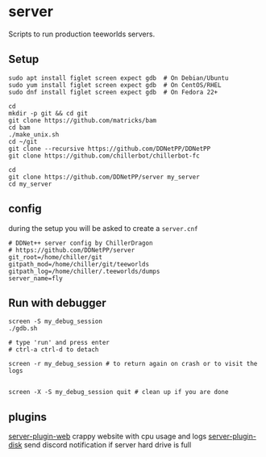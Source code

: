 # server
Scripts to run production teeworlds servers.

## Setup

```
sudo apt install figlet screen expect gdb  # On Debian/Ubuntu
sudo yum install figlet screen expect gdb  # On CentOS/RHEL
sudo dnf install figlet screen expect gdb  # On Fedora 22+

cd
mkdir -p git && cd git
git clone https://github.com/matricks/bam
cd bam
./make_unix.sh
cd ~/git
git clone --recursive https://github.com/DDNetPP/DDNetPP
git clone https://github.com/chillerbot/chillerbot-fc

cd
git clone https://github.com/DDNetPP/server my_server
cd my_server
```

## config

during the setup you will be asked to create a ``server.cnf``

```
# DDNet++ server config by ChillerDragon
# https://github.com/DDNetPP/server
git_root=/home/chiller/git
gitpath_mod=/home/chiller/git/teeworlds
gitpath_log=/home/chiller/.teeworlds/dumps
server_name=fly
```

## Run with debugger

```
screen -S my_debug_session
./gdb.sh

# type 'run' and press enter
# ctrl-a ctrl-d to detach

screen -r my_debug_session # to return again on crash or to visit the logs


screen -X -S my_debug_session quit # clean up if you are done
```

## plugins

[server-plugin-web](https://github.com/DDNetPP/server-plugin-web) crappy website with cpu usage and logs
[server-plugin-disk](https://github.com/DDNetPP/server-plugin-disk) send discord notification if server hard drive is full
